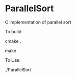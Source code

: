 # ParallelSort

C implementation of parallel sort

To build:

cmake .

make

To Use:

./ParallelSort

